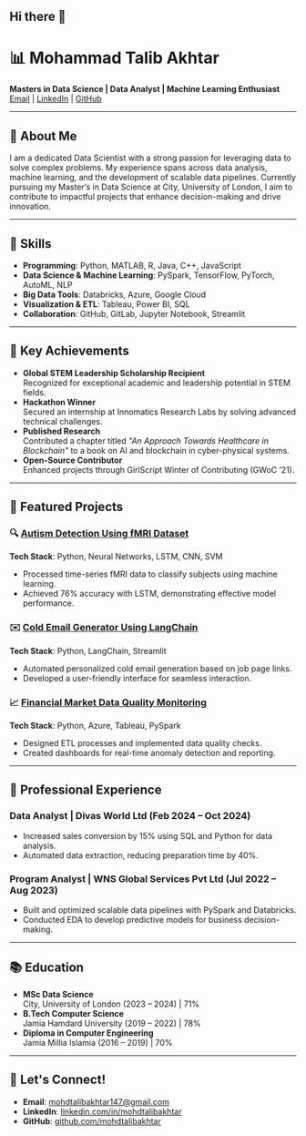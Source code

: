 ## Hi there 👋

# 📊 Mohammad Talib Akhtar  

**Masters in Data Science | Data Analyst | Machine Learning Enthusiast**  
[Email](mailto:mohdtalibakhtar147@gmail.com) | [LinkedIn](https://linkedin.com/in/mohdtalibakhtar/) | [GitHub](https://github.com/mohdtalibakhtar)  

---


## 👋 About Me  

I am a dedicated Data Scientist with a strong passion for leveraging data to solve complex problems. My experience spans across data analysis, machine learning, and the development of scalable data pipelines. Currently pursuing my Master’s in Data Science at City, University of London, I aim to contribute to impactful projects that enhance decision-making and drive innovation.  

---

## 🚀 Skills  

- **Programming**: Python, MATLAB, R, Java, C++, JavaScript  
- **Data Science & Machine Learning**: PySpark, TensorFlow, PyTorch, AutoML, NLP  
- **Big Data Tools**: Databricks, Azure, Google Cloud  
- **Visualization & ETL**: Tableau, Power BI, SQL  
- **Collaboration**: GitHub, GitLab, Jupyter Notebook, Streamlit  

---

## 🌟 Key Achievements  

- **Global STEM Leadership Scholarship Recipient**  
Recognized for exceptional academic and leadership potential in STEM fields.  
- **Hackathon Winner**  
Secured an internship at Innomatics Research Labs by solving advanced technical challenges.  
- **Published Research**  
Contributed a chapter titled *"An Approach Towards Healthcare in Blockchain"* to a book on AI and blockchain in cyber-physical systems.  
- **Open-Source Contributor**  
Enhanced projects through GirlScript Winter of Contributing (GWoC ’21).  

---

## 📂 Featured Projects  

### 🔍 [Autism Detection Using fMRI Dataset](https://github.com/mohdtalibakhtar/Autism-Detection)  
**Tech Stack**: Python, Neural Networks, LSTM, CNN, SVM  
- Processed time-series fMRI data to classify subjects using machine learning.  
- Achieved 76% accuracy with LSTM, demonstrating effective model performance.  

### ✉️ [Cold Email Generator Using LangChain](https://github.com/mohdtalibakhtar/Cold-Email-Generator)  
**Tech Stack**: Python, LangChain, Streamlit  
- Automated personalized cold email generation based on job page links.  
- Developed a user-friendly interface for seamless interaction.  

### 📈 [Financial Market Data Quality Monitoring](https://github.com/mohdtalibakhtar/Market-Data-Monitoring)  
**Tech Stack**: Python, Azure, Tableau, PySpark  
- Designed ETL processes and implemented data quality checks.  
- Created dashboards for real-time anomaly detection and reporting.  

---

## 💼 Professional Experience  

### **Data Analyst | Divas World Ltd (Feb 2024 – Oct 2024)**  
- Increased sales conversion by 15% using SQL and Python for data analysis.  
- Automated data extraction, reducing preparation time by 40%.  

### **Program Analyst | WNS Global Services Pvt Ltd (Jul 2022 – Aug 2023)**  
- Built and optimized scalable data pipelines with PySpark and Databricks.  
- Conducted EDA to develop predictive models for business decision-making.  

---

## 📚 Education  

- **MSc Data Science**  
City, University of London (2023 – 2024) | 71%  
- **B.Tech Computer Science**  
Jamia Hamdard University (2019 – 2022) | 78%  
- **Diploma in Computer Engineering**  
Jamia Millia Islamia (2016 – 2019) | 70%  

---

## 🤝 Let's Connect!  

- **Email**: mohdtalibakhtar147@gmail.com  
- **LinkedIn**: [linkedin.com/in/mohdtalibakhtar](https://linkedin.com/in/mohdtalibakhtar/)  
- **GitHub**: [github.com/mohdtalibakhtar](https://github.com/mohdtalibakhtar)  
